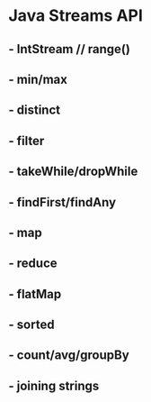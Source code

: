 # Java Streams API

## - IntStream // range()
## - min/max
## - distinct
## - filter
## - takeWhile/dropWhile
## - findFirst/findAny
## - map
## - reduce
## - flatMap
## - sorted
## - count/avg/groupBy
## - joining strings
